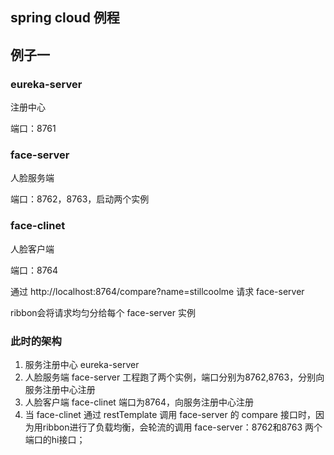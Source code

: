 ## spring cloud 例程

## 例子一

### eureka-server
注册中心

端口：8761

### face-server
人脸服务端

端口：8762，8763，启动两个实例


### face-clinet
人脸客户端

端口：8764

通过 http://localhost:8764/compare?name=stillcoolme 请求 face-server

ribbon会将请求均匀分给每个 face-server 实例


### 此时的架构
1. 服务注册中心 eureka-server
2. 人脸服务端 face-server 工程跑了两个实例，端口分别为8762,8763，分别向服务注册中心注册
3. 人脸客户端 face-clinet 端口为8764，向服务注册中心注册
4. 当 face-clinet 通过 restTemplate 调用 face-server 的 compare 接口时，因为用ribbon进行了负载均衡，会轮流的调用 face-server：8762和8763 两个端口的hi接口；

